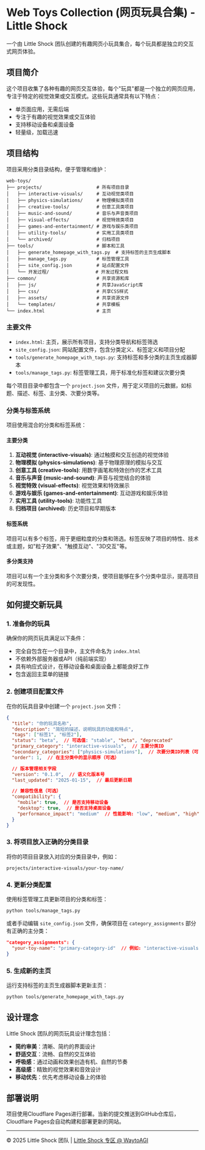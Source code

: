 # Web Toys Collection (网页玩具合集) - Little Shock

一个由 Little Shock 团队创建的有趣网页小玩具集合，每个玩具都是独立的交互式网页体验。

## 项目简介

这个项目收集了各种有趣的网页交互体验，每个"玩具"都是一个独立的网页应用，专注于特定的视觉效果或交互模式。这些玩具通常具有以下特点：

- 单页面应用，无需后端
- 专注于有趣的视觉效果或交互体验
- 支持移动设备和桌面设备
- 轻量级，加载迅速

## 项目结构

项目采用分类目录结构，便于管理和维护：

```
web-toys/
├── projects/                    # 所有项目目录
│   ├── interactive-visuals/     # 互动视觉类项目
│   ├── physics-simulations/     # 物理模拟类项目
│   ├── creative-tools/          # 创意工具类项目
│   ├── music-and-sound/         # 音乐与声音类项目
│   ├── visual-effects/          # 视觉特效类项目
│   ├── games-and-entertainment/ # 游戏与娱乐类项目
│   ├── utility-tools/           # 实用工具类项目
│   └── archived/                # 归档项目
├── tools/                       # 脚本和工具
│   ├── generate_homepage_with_tags.py  # 支持标签的主页生成脚本
│   ├── manage_tags.py           # 标签管理工具
│   ├── site_config.json         # 站点配置文件
│   └── 开发过程/                 # 开发过程文档
├── common/                      # 共享资源和库
│   ├── js/                      # 共享JavaScript库
│   ├── css/                     # 共享CSS样式
│   ├── assets/                  # 共享资源文件
│   └── templates/               # 共享模板
└── index.html                   # 主页
```

### 主要文件

- `index.html`: 主页，展示所有项目，支持分类导航和标签筛选
- `site_config.json`: 网站配置文件，包含分类定义、标签定义和项目分配
- `tools/generate_homepage_with_tags.py`: 支持标签和多分类的主页生成器脚本
- `tools/manage_tags.py`: 标签管理工具，用于标准化标签和建议次要分类

每个项目目录中都包含一个 `project.json` 文件，用于定义项目的元数据，如标题、描述、标签、主分类、次要分类等。

### 分类与标签系统

项目使用混合的分类和标签系统：

#### 主要分类

1. **互动视觉 (interactive-visuals)**: 通过触摸和交互创造的视觉体验
2. **物理模拟 (physics-simulations)**: 基于物理原理的模拟与交互
3. **创意工具 (creative-tools)**: 用数字画笔和特效创作的艺术工具
4. **音乐与声音 (music-and-sound)**: 声音与视觉结合的体验
5. **视觉特效 (visual-effects)**: 视觉效果和特效展示
6. **游戏与娱乐 (games-and-entertainment)**: 互动游戏和娱乐体验
7. **实用工具 (utility-tools)**: 功能性工具
8. **归档项目 (archived)**: 历史项目和早期版本

#### 标签系统

项目可以有多个标签，用于更细粒度的分类和筛选。标签反映了项目的特性、技术或主题，如"粒子效果"、"触摸互动"、"3D交互"等。

#### 多分类支持

项目可以有一个主分类和多个次要分类，使项目能够在多个分类中显示，提高项目的可发现性。

## 如何提交新玩具

### 1. 准备你的玩具

确保你的网页玩具满足以下条件：

- 完全自包含在一个目录中，主文件命名为 `index.html`
- 不依赖外部服务器或API（纯前端实现）
- 具有响应式设计，在移动设备和桌面设备上都能良好工作
- 包含返回主菜单的链接

### 2. 创建项目配置文件

在你的玩具目录中创建一个 `project.json` 文件：

```json
{
  "title": "你的玩具名称",
  "description": "简短的描述，说明玩具的功能和特点",
  "tags": ["标签1", "标签2"],
  "status": "beta",  // 可选值: "stable", "beta", "deprecated"
  "primary_category": "interactive-visuals",  // 主要分类ID
  "secondary_categories": ["physics-simulations"],  // 次要分类ID列表（可选）
  "order": 1,  // 在主分类中的显示顺序（可选）

  // 版本管理相关字段
  "version": "0.1.0",  // 语义化版本号
  "last_updated": "2025-01-15",  // 最后更新日期

  // 兼容性信息（可选）
  "compatibility": {
    "mobile": true,  // 是否支持移动设备
    "desktop": true,  // 是否支持桌面设备
    "performance_impact": "medium"  // 性能影响: "low", "medium", "high"
  }
}
```

### 3. 将项目放入正确的分类目录

将你的项目目录放入对应的分类目录中，例如：

```
projects/interactive-visuals/your-toy-name/
```

### 4. 更新分类配置

使用标签管理工具更新项目的分类和标签：

```bash
python tools/manage_tags.py
```

或者手动编辑 `site_config.json` 文件，确保项目在 `category_assignments` 部分有正确的主分类：

```json
"category_assignments": {
  "your-toy-name": "primary-category-id"  // 例如: "interactive-visuals", "creative-tools" 等
}
```

### 5. 生成新的主页

运行支持标签的主页生成器脚本更新主页：

```bash
python tools/generate_homepage_with_tags.py
```

## 设计理念

Little Shock 团队的网页玩具设计理念包括：

- **简约审美**：清晰、简约的界面设计
- **舒适交互**：流畅、自然的交互体验
- **呼吸感**：通过动画和效果创造有机、自然的节奏
- **高级感**：精致的视觉效果和音效设计
- **移动优先**：优先考虑移动设备上的体验

## 部署说明

项目使用Cloudflare Pages进行部署。当新的提交推送到GitHub仓库后，Cloudflare Pages会自动构建和部署更新的网站。

---

© 2025 Little Shock 团队 | [Little Shock 专区 @ WaytoAGI](https://waytoagi.feishu.cn/wiki/UaxewECiHiVBmykypR0c48FhnFd)
